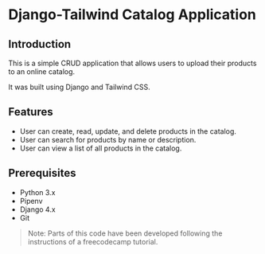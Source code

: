 # Django-Tailwind Catalog Application

## Introduction

This is a simple CRUD application that allows users to upload their products to an online catalog. 

It was built using Django and Tailwind CSS.

## Features

- User can create, read, update, and delete products in the catalog.
- User can search for products by name or description.
- User can view a list of all products in the catalog.


## Prerequisites

- Python 3.x
- Pipenv
- Django 4.x
- Git


> Note: Parts of this code have been developed following the instructions of a freecodecamp tutorial.